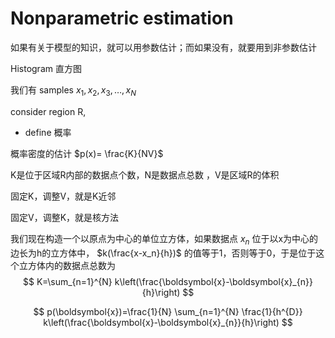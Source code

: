 # Nonparametric estimation

如果有关于模型的知识，就可以用参数估计；而如果没有，就要用到非参数估计



Histogram 直方图



我们有 samples ${x_1,x_2,x_3,\dots,x_N}$

consider region R,

* define 概率 



概率密度的估计 $p(x)= \frac{K}{NV}$

K是位于区域R内部的数据点个数，N是数据点总数 ，V是区域R的体积



固定K，调整V，就是K近邻

固定V，调整K，就是核方法



我们现在构造一个以原点为中心的单位立方体，如果数据点 $x_n$ 位于以x为中心的边长为h的立方体中， $k(\frac{x-x_n}{h})$ 的值等于1，否则等于0，于是位于这个立方体内的数据点总数为
$$
K=\sum_{n=1}^{N} k\left(\frac{\boldsymbol{x}-\boldsymbol{x}_{n}}{h}\right)
$$

$$
p(\boldsymbol{x})=\frac{1}{N} \sum_{n=1}^{N} \frac{1}{h^{D}} k\left(\frac{\boldsymbol{x}-\boldsymbol{x}_{n}}{h}\right)
$$

